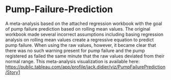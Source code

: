 # Pump-Failure-Prediction
A meta-analysis based on the attached regression workbook with the goal of pump failure prediction based on rolling mean values. The original workbook made several incorrect assumptions including basing regression analysis on rolling mean values create a regressive equation to predict pump failure. When using the raw values, however, it became clear that there was no such warning present for pump failure and the pump registered as failed the same minute that the raw values deviated from their normal range.
This meta-analysis visualization is available here:
https://public.tableau.com/app/profile/jack.didier/viz/PumpFailurePrediction/Story1
